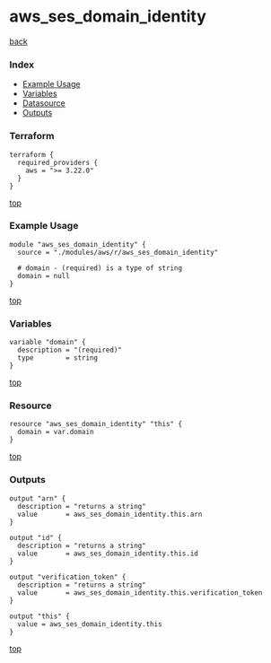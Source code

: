 # aws_ses_domain_identity

[back](../aws.md)

### Index

- [Example Usage](#example-usage)
- [Variables](#variables)
- [Datasource](#datasource)
- [Outputs](#outputs)

### Terraform

```hcl
terraform {
  required_providers {
    aws = ">= 3.22.0"
  }
}
```

[top](#index)

### Example Usage

```hcl
module "aws_ses_domain_identity" {
  source = "./modules/aws/r/aws_ses_domain_identity"

  # domain - (required) is a type of string
  domain = null
}
```

[top](#index)

### Variables

```hcl
variable "domain" {
  description = "(required)"
  type        = string
}
```

[top](#index)

### Resource

```hcl
resource "aws_ses_domain_identity" "this" {
  domain = var.domain
}
```

[top](#index)

### Outputs

```hcl
output "arn" {
  description = "returns a string"
  value       = aws_ses_domain_identity.this.arn
}

output "id" {
  description = "returns a string"
  value       = aws_ses_domain_identity.this.id
}

output "verification_token" {
  description = "returns a string"
  value       = aws_ses_domain_identity.this.verification_token
}

output "this" {
  value = aws_ses_domain_identity.this
}
```

[top](#index)